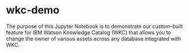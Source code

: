 # wkc-demo

The purpose of this Jupyter Notebook is to demonstrate our custom-built feature for IBM Watson Knowledge Catalog (WKC) that allows you to change the owner of various assets across any database integrated with WKC.
